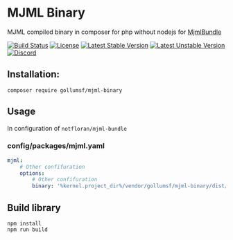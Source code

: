 # MJML Binary

MJML compiled binary in composer for php without nodejs for [MjmlBundle](https://github.com/notFloran/mjml-bundle)

[![Build Status](https://travis-ci.com/GollumSF/mjml-binary.svg?branch=master)](https://travis-ci.com/GollumSF/mjml-binary)
[![License](https://poser.pugx.org/gollumsf/mjml-binary/license)](https://packagist.org/packages/gollumsf/mjml-binary)
[![Latest Stable Version](https://poser.pugx.org/gollumsf/mjml-binary/v/stable)](https://packagist.org/packages/gollumsf/mjml-binary)
[![Latest Unstable Version](https://poser.pugx.org/gollumsf/mjml-binary/v/unstable)](https://packagist.org/packages/gollumsf/mjml-binary)
[![Discord](https://img.shields.io/discord/671741944149573687?color=purple&label=discord)](https://discord.gg/xMBc5SQ)


## Installation:

```shell
composer require gollumsf/mjml-binary
```

## Usage

In configuration of `notfloran/mjml-bundle` 

### config/packages/mjml.yaml
```yaml
mjml:
    # Other confifuration
    options:
        # Other confifuration
        binary: '%kernel.project_dir%/vendor/gollumsf/mjml-binary/dist/mjml-linux' # You can use mjml-linux, mjml-win, mjml-alpine, mjml-macos 
```


## Build library

```
npm install
npm run build
```
